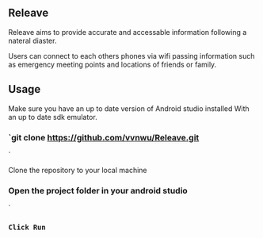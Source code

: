 
## Releave



Releave aims to provide accurate and accessable information following a nateral diaster.

Users can connect to each others phones via wifi passing information such as emergency meeting points and locations
of friends or family.


## Usage



Make sure you have an up to date version of Android studio installed With an up to date sdk emulator.
### `git clone https://github.com/vvnwu/Releave.git
`

Clone the repository to your local machine


### Open the project folder in your android studio 
`

 

### `Click Run`



